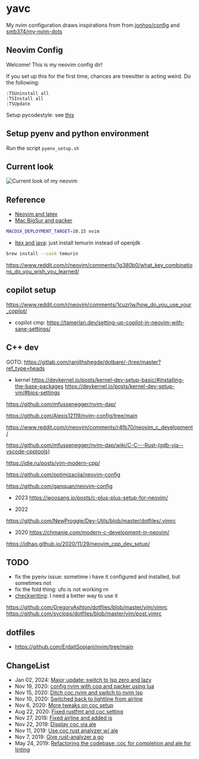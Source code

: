 # yavc

My nvim configuration draws inspirations from from [jonhoo/config](https://github.com/jonhoo/configs) and [smb374/my-nvim-dots](https://github.com/smb374/my-nvim-dots)

## Neovim Config

Welcome! This is my neovim config dir!

If you set up this for the first time, chances are treesitter is acting weird.
Do the following:
```
:TSUninstall all
:TSInstall all
:TSUpdate
```


Setup pycodestyle: see [this](https://pycodestyle.pycqa.org/en/latest/intro.html#configuration)

## Setup pyenv and python environment
Run the script `pyenv_setup.sh`

## Current look

![Current look of my neovim](imgs/nvim-look.png?raw=true "Title")

## Reference
- [Neovim and latex](https://www.ejmastnak.com/tutorials/vim-latex/intro.html)
- [Mac BigSur and packer](https://github.com/wbthomason/packer.nvim/issues/180)
```bash
MACOSX_DEPLOYMENT_TARGET=10.15 nvim
```
- [ltex and java](): just install temurin instead of openjdk
```bash
brew install --cask temurin
```
https://www.reddit.com/r/neovim/comments/1g380b0/what_key_combinations_do_you_wish_you_learned/

## copilot setup

https://www.reddit.com/r/neovim/comments/1cuzrlw/how_do_you_use_your_copilot/
- copilot cmp: https://tamerlan.dev/setting-up-copilot-in-neovim-with-sane-settings/


## C++ dev
GOTO: https://gitlab.com/ranjithshegde/dotbare/-/tree/master?ref_type=heads

- kernel
https://devkernel.io/posts/kernel-dev-setup-basic/#installing-the-base-packages
https://devkernel.io/posts/kernel-dev-setup-vm/#bios-settings

https://github.com/mfussenegger/nvim-dap/

https://github.com/Alexis12119/nvim-config/tree/main

https://www.reddit.com/r/neovim/comments/r4fb70/neovim_c_development/

https://github.com/mfussenegger/nvim-dap/wiki/C-C---Rust-(gdb-via--vscode-cpptools)

https://idie.ru/posts/vim-modern-cpp/

https://github.com/optimizacija/neovim-config

https://github.com/ganquan/neovim-config

- 2023
https://woosang.io/posts/c-plus-plus-setup-for-neovim/

- 2022

https://github.com/NewProggie/Dev-Utils/blob/master/dotfiles/.vimrc


- 2020
https://chmanie.com/modern-c-development-in-neovim/

https://jdhao.github.io/2020/11/29/neovim_cpp_dev_setup/

## TODO
- fix the pyenv issue: sometime i have it configured and installed, but
  sometimes not
- fix the fold thing: ufo is not working rn
- [checkwriting](https://github.com/devd/Academic-Writing-Check): I need a
  better way to use it

https://github.com/GregoryAshton/dotfiles/blob/master/vim/vimrc
https://github.com/syclops/dotfiles/blob/master/vim/post.vimrc

## dotfiles
- https://github.com/ErdajtSopjani/nvim/tree/main



## ChangeList
- Jan 02, 2024: [Major update: switch to lsp zero and lazy](https://github.com/jethrosun/yavc/commit/4cfdc5e94a770d4457f2e9fefa2a6645b643f162)
- Nov 19, 2020: [config nvim with coq and packer using lua](https://github.com/jethrosun/yavc/commit/46628fb7cd72f02c50c9faaf36bf212f8b6d8c85)
- Nov 15, 2020: [Ditch coc.nvim and switch to nvim lsp](https://github.com/jethrosun/yavc/commit/837aa7a6e3dec6d40263d2308918124fd1e058f7)
- Nov 10, 2020: [Switched back to lightline from airline](https://github.com/jethrosun/yavc/commit/fa77bad8eb396ce021d313ce4d16e730ffbb5f3d)
- Nov 6, 2020: [More tweaks on coc setup](https://github.com/jethrosun/yavc/commit/a756b0e15fe4117cd96c52fa47133d0083cb7d2f)
- Aug 22, 2020: [Fixed rustfmt and coc setting](https://github.com/jethrosun/yavc/commit/3de540d3aaf52ca844027e31f5b292de72a1bf71)
- Nov 27, 2019: [Fixed airline and added js](https://github.com/jethrosun/yavc/commit/7b5dc6e642b784eea054da8b8bf7c6dff6beef33)
- Nov 22, 2019: [Display coc via ale](https://github.com/jethrosun/yavc/commit/4e84e6ebaabe788fb3bc7c910d76a6d5cb74c8b4)
- Nov 11, 2019: [Use coc rust analyzer w/ ale](https://github.com/jethrosun/yavc/commit/a7122b6a40620737252295e3ffe667006a4b3973)
- Nov 7, 2019: [Give rust-analyzer a go](https://github.com/jethrosun/yavc/commit/b47ba8dc901ba75cf23619532caf7bc3cfb36c91)
- May 24, 2019: [Refactoring the codebase: coc for completion and ale for linting](https://github.com/jethrosun/yavc/commit/463bae1f8b04b9c940c2d89181baf4b1f52e0055)
